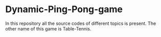 # Dynamic-Ping-Pong-game 
In this repository all the source codes of different topics is present.
The other name of this game is Table-Tennis.
